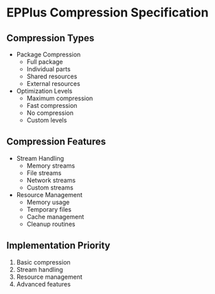 # EPPlus Compression Specification

## Compression Types
- Package Compression
  - Full package
  - Individual parts
  - Shared resources
  - External resources
- Optimization Levels
  - Maximum compression
  - Fast compression
  - No compression
  - Custom levels

## Compression Features
- Stream Handling
  - Memory streams
  - File streams
  - Network streams
  - Custom streams
- Resource Management
  - Memory usage
  - Temporary files
  - Cache management
  - Cleanup routines

## Implementation Priority
1. Basic compression
2. Stream handling
3. Resource management
4. Advanced features